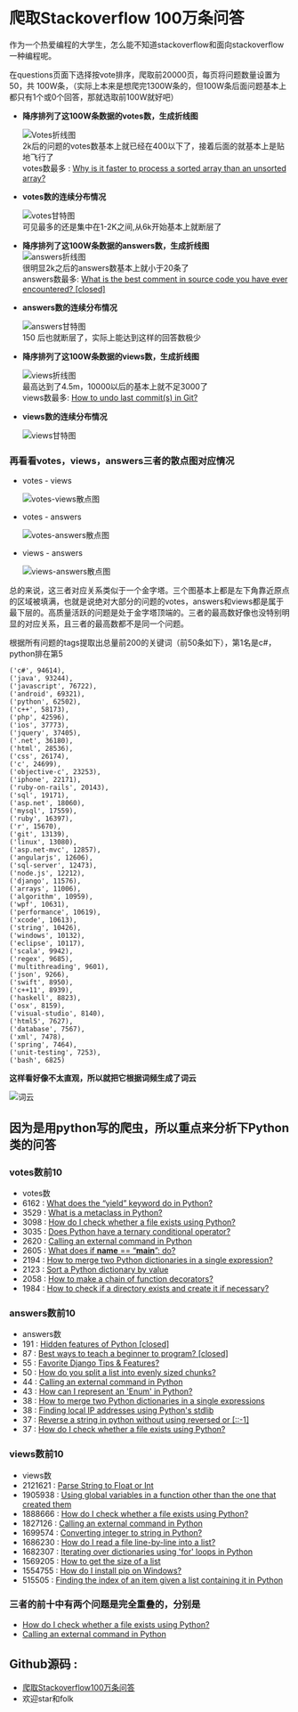 #  爬取Stackoverflow 100万条问答

作为一个热爱编程的大学生，怎么能不知道stackoverflow和面向stackoverflow一种编程呢。

在questions页面下选择按vote排序，爬取前20000页，每页将问题数量设置为50，共 100W条，（实际上本来是想爬完1300W条的，但100W条后面问题基本上都只有1个或0个回答，那就选取前100W就好吧）  

* **降序排列了这100W条数据的votes数，生成折线图**  

  ![Votes折线图](http://oog4yfyu0.bkt.clouddn.com/votes_0.png)  
2k后的问题的votes数基本上就已经在400以下了，接着后面的就基本上是贴地飞行了  
votes数最多 : [Why is it faster to process a sorted array than an unsorted array?](http://stackoverflow.com/questions/11227809/why-is-it-faster-to-process-a-sorted-array-than-an-unsorted-array)


* **votes数的连续分布情况**  

  ![votes甘特图](http://oog4yfyu0.bkt.clouddn.com/votes_1.png)  
可见最多的还是集中在1-2K之间,从6k开始基本上就断层了


* **降序排列了这100W条数据的answers数，生成折线图**  
  ![answers折线图](http://oog4yfyu0.bkt.clouddn.com/answers_0.png)  
很明显2k之后的answers数基本上就小于20条了  
answers数最多: [What is the best comment in source code you have ever encountered? [closed]](http://stackoverflow.com/questions/184618/what-is-the-best-comment-in-source-code-you-have-ever-encountered)


* **answers数的连续分布情况**  

  ![answers甘特图](http://oog4yfyu0.bkt.clouddn.com/answers_1.png)  
150 后也就断层了，实际上能达到这样的回答数极少


* **降序排列了这100W条数据的views数，生成折线图**  

  ![views折线图](http://oog4yfyu0.bkt.clouddn.com/views_0.png)  
最高达到了4.5m，10000以后的基本上就不足3000了  
views数最多: [How to undo last commit(s) in Git?](http://stackoverflow.com/questions/927358/how-to-undo-last-commits-in-git)


* **views数的连续分布情况**  

  ![views甘特图](http://oog4yfyu0.bkt.clouddn.com/views_1.png)


### 再看看votes，views，answers三者的散点图对应情况  
* votes - views  

  ![votes-views散点图](http://oog4yfyu0.bkt.clouddn.com/views_votes.png)  
* votes - answers  

  ![votes-answers散点图](http://oog4yfyu0.bkt.clouddn.com/answers_votes.png)
* views - answers  

  ![views-answers散点图](http://oog4yfyu0.bkt.clouddn.com/view_answers.png)  

总的来说，这三者对应关系类似于一个金字塔。三个图基本上都是左下角靠近原点的区域被填满，也就是说绝对大部分的问题的votes，answers和views都是属于最下层的。高质量活跃的问题是处于金字塔顶端的。三者的最高数好像也没特别明显的对应关系，且三者的最高数都不是同一个问题。


根据所有问题的tags提取出总量前200的关键词（前50条如下），第1名是c#，python排在第5

```
('c#', 94614),
('java', 93244),
('javascript', 76722),
('android', 69321),
('python', 62502),
('c++', 58173),
('php', 42596),
('ios', 37773),
('jquery', 37405),
('.net', 36180),
('html', 28536),
('css', 26174),
('c', 24699),
('objective-c', 23253),
('iphone', 22171),
('ruby-on-rails', 20143),
('sql', 19171),
('asp.net', 18060),
('mysql', 17559),
('ruby', 16397),
('r', 15670),
('git', 13139),
('linux', 13080),
('asp.net-mvc', 12857),
('angularjs', 12606),
('sql-server', 12473),
('node.js', 12212),
('django', 11576),
('arrays', 11006),
('algorithm', 10959),
('wpf', 10631),
('performance', 10619),
('xcode', 10613),
('string', 10426),
('windows', 10132),
('eclipse', 10117),
('scala', 9942),
('regex', 9685),
('multithreading', 9601),
('json', 9266),
('swift', 8950),
('c++11', 8939),
('haskell', 8823),
('osx', 8159),
('visual-studio', 8140),
('html5', 7627),
('database', 7567),
('xml', 7478),
('spring', 7464),
('unit-testing', 7253),
('bash', 6825)
```

**这样看好像不太直观，所以就把它根据词频生成了词云**  

![词云](http://oog4yfyu0.bkt.clouddn.com/word_cloud.jpg)


## 因为是用python写的爬虫，所以重点来分析下Python类的问答
### votes数前10
* votes数
* 6162 : [What does the “yield” keyword do in Python?](http://stackoverflow.com/questions/231767/what-does-the-yield-keyword-do-in-python)
* 3529 : [What is a metaclass in Python?](http://stackoverflow.com/questions/100003/what-is-a-metaclass-in-python)
* 3098 : [How do I check whether a file exists using Python?](http://stackoverflow.com/questions/82831/how-do-i-check-whether-a-file-exists-using-python)
* 3035 : [Does Python have a ternary conditional operator?](http://stackoverflow.com/questions/394809/does-python-have-a-ternary-conditional-operator)
* 2620 : [Calling an external command in Python](http://stackoverflow.com/questions/89228/calling-an-external-command-in-python)
* 2605 : [What does if __name__ == “__main__”: do?](http://stackoverflow.com/questions/419163/what-does-if-name-main-do)
* 2194 : [How to merge two Python dictionaries in a single expression?](http://stackoverflow.com/questions/38987/how-to-merge-two-python-dictionaries-in-a-single-expression)
* 2123 : [Sort a Python dictionary by value](http://stackoverflow.com/questions/613183/sort-a-python-dictionary-by-value)
* 2058 : [How to make a chain of function decorators?](http://stackoverflow.com/questions/739654/how-to-make-a-chain-of-function-decorators)
* 1984 : [How to check if a directory exists and create it if necessary?](http://stackoverflow.com/questions/273192/how-to-check-if-a-directory-exists-and-create-it-if-necessary)


### answers数前10
* answers数
* 191 : [Hidden features of Python [closed]](http://stackoverflow.com/questions/101268/hidden-features-of-python)
* 87 : [Best ways to teach a beginner to program? [closed]](http://stackoverflow.com/questions/3088/best-ways-to-teach-a-beginner-to-program)
* 55 : [Favorite Django Tips & Features?](http://stackoverflow.com/questions/550632/favorite-django-tips-features)
* 50 : [How do you split a list into evenly sized chunks?](http://stackoverflow.com/questions/312443/how-do-you-split-a-list-into-evenly-sized-chunks)
* 44 : [Calling an external command in Python](http://stackoverflow.com/questions/89228/calling-an-external-command-in-python)
* 43 : [How can I represent an 'Enum' in Python?](http://stackoverflow.com/questions/36932/how-can-i-represent-an-enum-in-python)
* 38 : [How to merge two Python dictionaries in a single expressions](http://stackoverflow.com/questions/38987/how-to-merge-two-python-dictionaries-in-a-single-expression)
* 38 : [Finding local IP addresses using Python's stdlib](http://stackoverflow.com/questions/166506/finding-local-ip-addresses-using-pythons-stdlib)
* 37 : [Reverse a string in python without using reversed or [::-1]](http://stackoverflow.com/questions/18686860/reverse-a-string-in-python-without-using-reversed-or-1)
* 37 : [How do I check whether a file exists using Python?](http://stackoverflow.com/questions/82831/how-do-i-check-whether-a-file-exists-using-python)


### views数前10
* views数
* 2121621 : [Parse String to Float or Int](http://stackoverflow.com/questions/379906/parse-string-to-float-or-int)
* 1905938 : [Using global variables in a function other than the one that created them](http://stackoverflow.com/questions/423379/using-global-variables-in-a-function-other-than-the-one-that-created-them)
* 1888666 : [How do I check whether a file exists using Python?](http://stackoverflow.com/questions/82831/how-do-i-check-whether-a-file-exists-using-python)
* 1827126 : [Calling an external command in Python](http://stackoverflow.com/questions/89228/calling-an-external-command-in-python)
* 1699574 : [Converting integer to string in Python?](http://stackoverflow.com/questions/961632/converting-integer-to-string-in-python)
* 1686230 : [How do I read a file line-by-line into a list?](http://stackoverflow.com/questions/3277503/how-do-i-read-a-file-line-by-line-into-a-list)
* 1682307 : [Iterating over dictionaries using 'for' loops in Python](http://stackoverflow.com/questions/3294889/iterating-over-dictionaries-using-for-loops-in-python)
* 1569205 : [How to get the size of a list](http://stackoverflow.com/questions/1712227/how-to-get-the-size-of-a-list)
* 1554755 : [How do I install pip on Windows?](http://stackoverflow.com/questions/4750806/how-do-i-install-pip-on-windows)
* 515505 : [Finding the index of an item given a list containing it in Python](http://stackoverflow.com/questions/176918/finding-the-index-of-an-item-given-a-list-containing-it-in-python)  

### 三者的前十中有两个问题是完全重叠的，分别是
* [How do I check whether a file exists using Python?](http://stackoverflow.com/questions/82831/how-do-i-check-whether-a-file-exists-using-python)
* [Calling an external command in Python](http://stackoverflow.com/questions/89228/calling-an-external-command-in-python)


## Github源码 : 
* [爬取Stackoverflow100万条问答](https://github.com/chenjiandongx/stackoverflow)  
* 欢迎star和folk